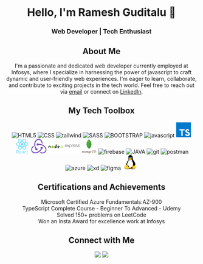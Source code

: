 <div align="center">
  <h1>Hello, I'm Ramesh Guditalu 👋</h1>
  <h3>Web Developer | Tech Enthusiast</h3>
</div>

<div align="center">
  <h2>About Me</h2>
  <p>
    I'm a passionate and dedicated web developer currently employed at Infosys, where I specialize in harnessing the power of javascript to craft dynamic and user-friendly web experiences. I'm eager to learn, collaborate, and contribute to exciting projects in the tech world. Feel free to reach out via <a href="mailto:rameshsw17@gmail.com">email</a> or connect on <a href="https://www.linkedin.com/in/ramesh-guditalu-0a39ab217/">LinkedIn</a>.
  </p>
</div>

<div align="center">
  <h2>My Tech Toolbox</h2>
  <img src="https://www.vectorlogo.zone/logos/w3_html5/w3_html5-icon.svg" alt="HTML5" width="40" height="40"/>
  <img src="https://www.vectorlogo.zone/logos/w3_css/w3_css-icon.svg" alt="CSS" width="40" height="40"/>
  <img src="https://www.vectorlogo.zone/logos/tailwindcss/tailwindcss-icon.svg" alt="tailwind" width="40" height="40" />  
  <img src="https://cdn.jsdelivr.net/gh/devicons/devicon/icons/sass/sass-original.svg" alt="SASS" width="40" height="40"/>
  <img src="https://cdn.jsdelivr.net/gh/devicons/devicon/icons/bootstrap/bootstrap-plain.svg" alt="BOOTSTRAP" width="40" height="40"/>
  <img src="https://cdn.jsdelivr.net/gh/devicons/devicon/icons/javascript/javascript-original.svg" alt="javascript" width="40" height="40"/>
  <img src="https://raw.githubusercontent.com/devicons/devicon/master/icons/typescript/typescript-original.svg" alt="typescript" width="40" height="40"/>
  <img src="https://raw.githubusercontent.com/devicons/devicon/master/icons/react/react-original-wordmark.svg" alt="react" width="40" height="40" /> 
  <img src="https://raw.githubusercontent.com/devicons/devicon/master/icons/redux/redux-original.svg" alt="redux" width="40" height="40" />
  <img src="https://raw.githubusercontent.com/devicons/devicon/master/icons/nodejs/nodejs-original-wordmark.svg" alt="nodejs" width="40" height="40" />
  <img src="https://raw.githubusercontent.com/devicons/devicon/master/icons/express/express-original-wordmark.svg" alt="express" width="40" height="40"/>
  <img src="https://raw.githubusercontent.com/devicons/devicon/master/icons/mongodb/mongodb-original-wordmark.svg" alt="mongodb" width="40" height="40" />
  <img src="https://cdn.jsdelivr.net/gh/devicons/devicon/icons/firebase/firebase-plain.svg" alt="firebase" width="40" height="40"/>
  <img src="https://user-images.githubusercontent.com/25181517/117201156-9a724800-adec-11eb-9a9d-3cd0f67da4bc.png" alt="JAVA" width="40" height="40"/> 
  <img src="https://www.vectorlogo.zone/logos/git-scm/git-scm-icon.svg" alt="git" width="40" height="40" />
  <img src="https://www.vectorlogo.zone/logos/getpostman/getpostman-icon.svg" alt="postman" width="40" height="40" />
  <img src="https://www.vectorlogo.zone/logos/microsoft_azure/microsoft_azure-icon.svg" alt="azure" width="40" height="40"/>
  <img src="https://cdn.worldvectorlogo.com/logos/adobe-xd.svg" alt="xd" width="40" height="40"/>
  <img src="https://www.vectorlogo.zone/logos/figma/figma-icon.svg" alt="figma" width="40" height="40" /> 
  <img src="https://raw.githubusercontent.com/devicons/devicon/master/icons/linux/linux-original.svg" alt="linux" width="40" height="40" /> 
</div>

<div align="center">
  <h2>Certifications and Achievements</h2>
  Microsoft Certified Azure Fundamentals:AZ-900<br>
  TypeScript Complete Course - Beginner To Advanced - Udemy<br>
  Solved 150+ problems on LeetCode<br>
  Won an Insta Award for excellence work at Infosys<br>
</div>

<div align="center">
  <h2>Connect with Me</h2>
  <a href="mailto:rameshsw17@gmail.com"><img src="https://img.shields.io/badge/Email-rameshsw17%40gmail.com-blue?style=flat&logo=gmail"></a>
  <a href="https://www.linkedin.com/in/ramesh-guditalu-0a39ab217/"><img src="https://img.shields.io/badge/LinkedIn-Connect-blue?style=flat&logo=linkedin"></a>
</div>
